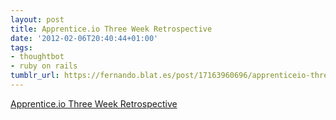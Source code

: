 ```yaml
---
layout: post
title: Apprentice.io Three Week Retrospective
date: '2012-02-06T20:40:44+01:00'
tags:
- thoughtbot
- ruby on rails
tumblr_url: https://fernando.blat.es/post/17163960696/apprenticeio-three-week-retrospective
---
```

[Apprentice.io Three Week Retrospective](http://robots.thoughtbot.com/post/16382750772/apprentice-io-three-week-retrospective)  
